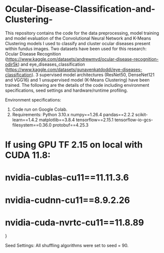 # Ocular-Disease-Classification-and-Clustering-
This repository contains the code for the data preprocessing, model training and model evaluation of the Convolutional Neural Network and K-Means Clustering models I used to classify and cluster ocular diseases present within fundus images. Two datasets have been used for this research: Ocular Disease Recognition (https://www.kaggle.com/datasets/andrewmvd/ocular-disease-recognition-odir5k) and eye_diseases_classification (https://www.kaggle.com/datasets/gunavenkatdoddi/eye-diseases-classification). 3 supervised model architectures (ResNet50, DenseNet121 and VGG16) and 1 unsupervised model (K-Means Clustering) have been trained. The following are the details of the code including environment specifications, seed settings and hardware/runtime profiling. 

Environment specifications: 
1. Code run on Google Colab.
2. Requirements:
Python 3.10.x
numpy==1.26.4
pandas==2.2.2
scikit-learn==1.4.2
matplotlib==3.8.4
tensorflow==2.15.1
tensorflow-io-gcs-filesystem==0.36.0
protobuf==4.25.3
# If using GPU TF 2.15 on local with CUDA 11.8:
# nvidia-cublas-cu11==11.11.3.6
# nvidia-cudnn-cu11==8.9.2.26
# nvidia-cuda-nvrtc-cu11==11.8.89
}

Seed Settings:
All shuffling algorithms were set to seed = 90. 




 
